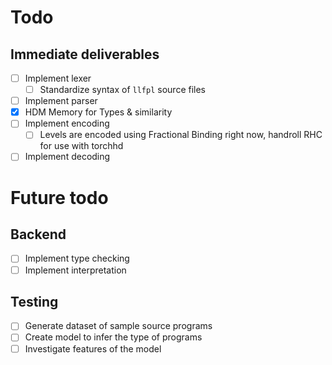 # Todo


## Immediate deliverables

- [ ] Implement lexer
    + [ ] Standardize syntax of `llfpl` source files
- [ ] Implement parser
- [x] HDM Memory for Types & similarity
- [ ] Implement encoding
    + [ ] Levels are encoded using Fractional Binding right now, handroll RHC for use with torchhd
- [ ] Implement decoding

# Future todo

## Backend

- [ ] Implement type checking
- [ ] Implement interpretation

## Testing

- [ ] Generate dataset of sample source programs
- [ ] Create model to infer the type of programs
- [ ] Investigate features of the model
